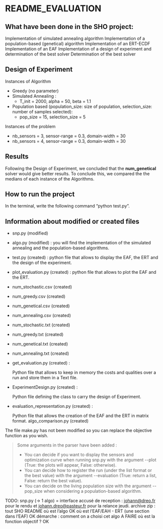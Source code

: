 README_EVALUATION
========

What have been done in the SHO project:
--------------------------------------
Implementation of simulated annealing algorithm
Implementation of a population-based (genetical) algorithm
Implementation of an ERT-ECDF
Implementation of an EAF
Implementation of a design of experiment and determination of the best solver
Determination of the best solver

Design of Experiment
-------------------------------------
 Instances of Algorithm
 - Greedy (no parameter)
 - Simulated Annealing : 
   - T_init = 2000, alpha = 50, beta = 1.1
 - Population based (population_size: size of population, selection_size: number of samples selected):
   - pop_size = 15, selection_size = 5


Instances of the problem
   - nb_sensors = 3, sensor-range = 0.3, domain-width = 30
   - nb_sensors = 4, sensor-range = 0.3, domain-width = 30

 
Results
-------------

Following the Design of Experiment, we concluded that the **num_genetical** solver would give better results. To conclude this, we compared the the medians of each instance of the Algorithms.

How to run the project
------------------------

In the terminal, write the following command “python test.py”. 

Information about modified or created files
-----------------------------------------
- snp.py (modified)
- algo.py (modified) : you will find the implementation of the simulated annealing and the population-based algorithms.
- test.py (created) : python file that allows to display the EAF, the ERT and the design of the experiment.
- plot_evaluation.py (created) : python file that allows to plot the EAF and the ERT.
- num_stochastic.csv (created) 
- num_greedy.csv (created)
- num_genetical.csv (created)
- num_annealing.csv (created)
- num_stochastic.txt (created)
- num_greedy.txt (created)
- num_genetical.txt (created)
- num_annealing.txt (created)
- get_evaluation.py (created) : 

    Python file that allows to keep in memory the costs and qualities over a run and store them in a Text file.

- ExperimentDesign.py (created) : 

    Python file defining the class to carry the design of Experiment.

- evaluation_representation.py (created) : 

  Python file that allows the creation of the EAF and the ERT in matrix format.
  algo_comparison.py (created)

The file make.py has not been modified so you can replace the objective function as you wish.

> Some arguments in the parser have been added :
> 
> - You can decide if you want to display the sensors and optimization curve when running snp.py with the argument --plot (True: the plots will appear, False: otherwise).
> - You can decide how to register the run (under the list format or the best value) with the argument --evaluation (True: return a list, False: return the best value).
> - You can decide on the living population size with the argument --pop_size when considering a population-based algorithm.


TODO: 
snp.py (-> 1 algo) = interface
accusé de reception : johann@dreo.fr pour le rendu et johann.dreo@pasteur.fr pour la relance jeudi.
archive zip : tout SHO 
README
où est l’algo OK
où est l’EAF/EAH - ERT (une section dans l’EAF) OK
démarche : comment on a choisi cet algo A FAIRE
où est la fonction objectif ? OK



